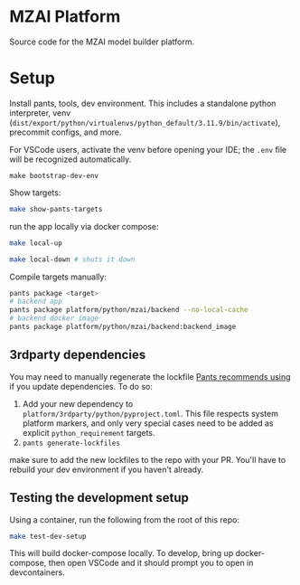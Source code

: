 # MZAI Platform

Source code for the MZAI model builder platform.


# Setup

Install pants, tools, dev environment.
This includes a standalone python interpreter, venv (`dist/export/python/virtualenvs/python_default/3.11.9/bin/activate`), precommit configs, and more.

For VSCode users, activate the venv before opening your IDE; the `.env` file will be recognized automatically.


```shell
make bootstrap-dev-env
```

Show targets:

```bash
make show-pants-targets
```

run the app locally via docker compose:

```bash
make local-up

make local-down # shuts it down
```

Compile targets manually:

```bash
pants package <target>
# backend app
pants package platform/python/mzai/backend --no-local-cache
# backend docker image
pants package platform/python/mzai/backend:backend_image
```


## 3rdparty dependencies

You may need to manually regenerate the lockfile [Pants recommends using](https://www.pantsbuild.org/2.21/docs/python/overview/lockfiles) if you update dependencies.
To do so:

1. Add your new dependency to `platform/3rdparty/python/pyproject.toml`. This file respects system platform markers, and only very special cases need to be added as explicit `python_requirement` targets.
2. `pants generate-lockfiles`

make sure to add the new lockfiles to the repo with your PR. You'll have to rebuild your dev environment if you haven't already.


## Testing the development setup

Using a container, run the following from the root of this repo:


```bash
make test-dev-setup
```

This will build docker-compose locally. To develop, bring up docker-compose, then open VSCode and it should prompt you to open in devcontainers. 


